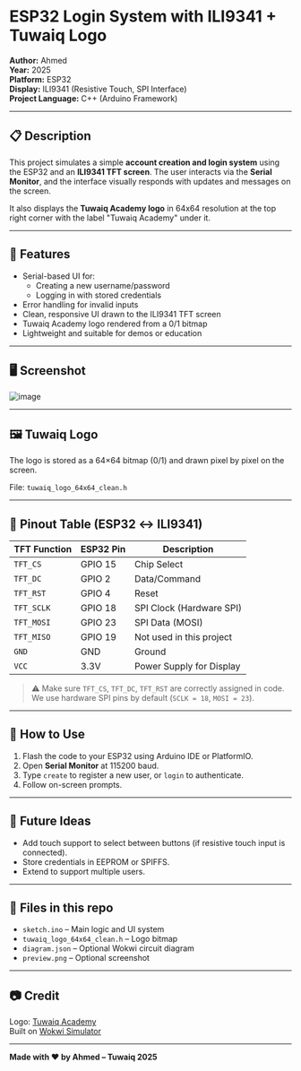 # ESP32 Login System with ILI9341 + Tuwaiq Logo

**Author:** Ahmed  
**Year:** 2025  
**Platform:** ESP32  
**Display:** ILI9341 (Resistive Touch, SPI Interface)  
**Project Language:** C++ (Arduino Framework)

---

## 📋 Description

This project simulates a simple **account creation and login system** using the ESP32 and an **ILI9341 TFT screen**. The user interacts via the **Serial Monitor**, and the interface visually responds with updates and messages on the screen.

It also displays the **Tuwaiq Academy logo** in 64x64 resolution at the top right corner with the label "Tuwaiq Academy" under it.

---

## 🎯 Features

- Serial-based UI for:
  - Creating a new username/password
  - Logging in with stored credentials
- Error handling for invalid inputs
- Clean, responsive UI drawn to the ILI9341 TFT screen
- Tuwaiq Academy logo rendered from a 0/1 bitmap
- Lightweight and suitable for demos or education

---

## 🖥️ Screenshot

![image](https://github.com/user-attachments/assets/8a1eff4d-bc0a-4b1a-83e8-e22dee3f2b22)



---

## 🖼️ Tuwaiq Logo

The logo is stored as a 64×64 bitmap (0/1) and drawn pixel by pixel on the screen.

File: `tuwaiq_logo_64x64_clean.h`

---

## 🔌 Pinout Table (ESP32 ↔ ILI9341)

| TFT Function | ESP32 Pin | Description                |
|--------------|-----------|----------------------------|
| `TFT_CS`     | GPIO 15   | Chip Select                |
| `TFT_DC`     | GPIO 2    | Data/Command               |
| `TFT_RST`    | GPIO 4    | Reset                      |
| `TFT_SCLK`   | GPIO 18   | SPI Clock (Hardware SPI)   |
| `TFT_MOSI`   | GPIO 23   | SPI Data (MOSI)            |
| `TFT_MISO`   | GPIO 19   | Not used in this project   |
| `GND`        | GND       | Ground                     |
| `VCC`        | 3.3V      | Power Supply for Display   |

> ⚠️ Make sure `TFT_CS`, `TFT_DC`, `TFT_RST` are correctly assigned in code.  
> We use hardware SPI pins by default (`SCLK = 18`, `MOSI = 23`).

---

## 🚀 How to Use

1. Flash the code to your ESP32 using Arduino IDE or PlatformIO.
2. Open **Serial Monitor** at 115200 baud.
3. Type `create` to register a new user, or `login` to authenticate.
4. Follow on-screen prompts.

---

## 🧠 Future Ideas

- Add touch support to select between buttons (if resistive touch input is connected).
- Store credentials in EEPROM or SPIFFS.
- Extend to support multiple users.

---

## 📁 Files in this repo

- `sketch.ino` – Main logic and UI system
- `tuwaiq_logo_64x64_clean.h` – Logo bitmap
- `diagram.json` – Optional Wokwi circuit diagram
- `preview.png` – Optional screenshot

---

## 📷 Credit

Logo: [Tuwaiq Academy](https://tuwaiq.edu.sa/)  
Built on [Wokwi Simulator](https://wokwi.com/)

---

**Made with ❤️ by Ahmed – Tuwaiq 2025**
